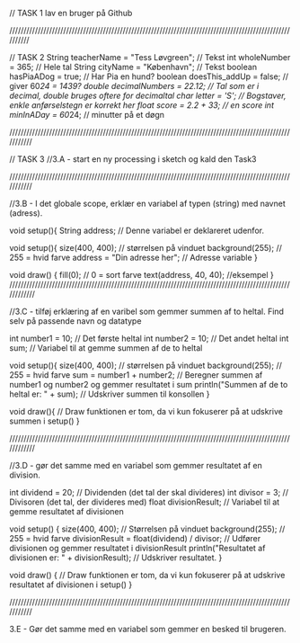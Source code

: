 // TASK 1 lav en bruger på Github

//////////////////////////////////////////////////////////////////////////////////////////////////////////

// TASK 2
String teacherName = "Tess Løvgreen"; // Tekst
int wholeNumber = 365; // Hele tal
String cityName = "København"; // Tekst
boolean hasPiaADog = true; // Har Pia en hund?
boolean doesThis_addUp = false; // giver 60*24 = 1439?
double decimalNumbers = 22.12; // Tal som er i decimal, double bruges oftere for decimaltal
char letter = 'S'; // Bogstaver, enkle anførselstegn er korrekt her
float score = 2.2 + 33; // en score
int minInADay = 60*24; // minutter på et døgn

///////////////////////////////////////////////////////////////////////////////////////////////////////////

// TASK 3
//3.A -  start en ny processing i sketch og kald den Task3

///////////////////////////////////////////////////////////////////////////////////////////////////////////

//3.B - I det globale scope, erklær en variabel af typen (string) med navnet (adress).

void setup(){
String address; // Denne variabel er deklareret udenfor.

void setup(){
  size(400, 400); // størrelsen på vinduet
  background(255); // 255 = hvid farve
  address = "Din adresse her"; // Adresse variable 
}

void draw() {
  fill(0); // 0 = sort farve
  text(address, 40, 40); //eksempel
}
////////////////////////////////////////////////////////////////////////////////////////////////////////////

//3.C -  tilføj erklæring af en varibel som gemmer summen af to heltal. Find selv på passende navn og datatype


int number1 = 10; // Det første heltal
int number2 = 10; // Det andet heltal
int sum; // Variabel til at gemme summen af de to heltal

void setup(){
  size(400, 400); // størrelsen på vinduet
  background(255); // 255 = hvid farve
  sum = number1 + number2; // Beregner summen af number1 og number2 og gemmer resultatet i sum
  println("Summen af de to heltal er: " + sum); // Udskriver summen til konsollen
}

void draw(){
  // Draw funktionen er tom, da vi kun fokuserer på at udskrive summen i setup()
}

////////////////////////////////////////////////////////////////////////////////////////////////////////////

//3.D - gør det samme med en variabel som gemmer resultatet af en division.

int dividend = 20; // Dividenden (det tal der skal divideres)
int divisor = 3; // Divisoren (det tal, der divideres med)
float divisionResult; // Variabel til at gemme resultatet af divisionen

void setup() {
  size(400, 400); // Størrelsen på vinduet
  background(255); // 255 = hvid farve
  divisionResult = float(dividend) / divisor; // Udfører divisionen og gemmer resultatet i divisionResult
  println("Resultatet af divisionen er: " + divisionResult); // Udskriver resultatet.
}

void draw() {
  // Draw funktionen er tom, da vi kun fokuserer på at udskrive resultatet af divisionen i setup()
}

///////////////////////////////////////////////////////////////////////////////////////////////////////////

3.E - Gør det samme med en variabel som gemmer en besked til brugeren.



